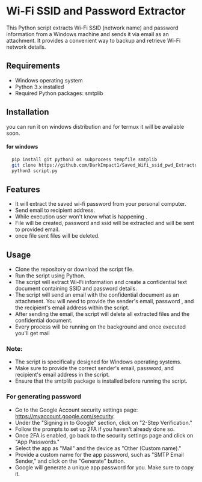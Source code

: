 # Wi-Fi SSID and Password Extractor

This Python script extracts Wi-Fi SSID (network name) and password information from a Windows machine and sends it via email as an attachment. It provides a convenient way to backup and retrieve Wi-Fi network details.

## Requirements
- Windows operating system
- Python 3.x installed
- Required Python packages: smtplib

## Installation

you can run it on windows distribution and for termux it will be available soon.

#### for windows
```bash
  pip install git python3 os subprocess tempfile smtplib
  git clone https://github.com/DarkImpact1/Saved_Wifi_ssid_pwd_Extractor.git
  python3 script.py
```
## Features
- It will extract the saved wi-fi password from your personal computer.
- Send email to recipient address.
- While execution user won't know what is happening .
- File will be created, password and ssid will be extracted and will be sent to provided email.
- once file sent files will be deleted.

## Usage
- Clone the repository or download the script file.
- Run the script using Python.
- The script will extract Wi-Fi information and create a confidential text document containing SSID and password details.
- The script will send an email with the confidential document as an attachment. You will need to provide the sender's email, password , and the recipient's email address within the script.
- After sending the email, the script will delete all extracted files and the confidential document.
- Every process will be running on the background and once executed you'll get mail 

### Note: 
- The script is specifically designed for Windows operating systems.
- Make sure to provide the correct sender's email, password, and recipient's email address in the script.
- Ensure that the smtplib package is installed before running the script.

### For generating password
- Go to the Google Account security settings page: https://myaccount.google.com/security.
- Under the "Signing in to Google" section, click on "2-Step Verification."
- Follow the prompts to set up 2FA if you haven't already done so.
- Once 2FA is enabled, go back to the security settings page and click on "App Passwords."
- Select the app as "Mail" and the device as "Other (Custom name)."
- Provide a custom name for the app password, such as "SMTP Email Sender," and click on the "Generate" button.
- Google will generate a unique app password for you. Make sure to copy it.
